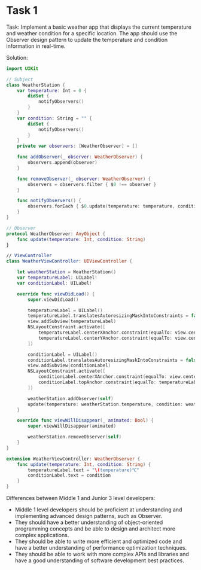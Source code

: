 # Task 1

Task: Implement a basic weather app that displays the current temperature and
weather condition for a specific location. The app should use the Observer
design pattern to update the temperature and condition information in real-time.

Solution:

```swift
import UIKit

// Subject
class WeatherStation {
    var temperature: Int = 0 {
        didSet {
            notifyObservers()
        }
    }
    var condition: String = "" {
        didSet {
            notifyObservers()
        }
    }
    private var observers: [WeatherObserver] = []

    func addObserver(_ observer: WeatherObserver) {
        observers.append(observer)
    }

    func removeObserver(_ observer: WeatherObserver) {
        observers = observers.filter { $0 !== observer }
    }

    func notifyObservers() {
        observers.forEach { $0.update(temperature: temperature, condition: condition) }
    }
}

// Observer
protocol WeatherObserver: AnyObject {
    func update(temperature: Int, condition: String)
}

// ViewController
class WeatherViewController: UIViewController {

    let weatherStation = WeatherStation()
    var temperatureLabel: UILabel!
    var conditionLabel: UILabel!

    override func viewDidLoad() {
        super.viewDidLoad()

        temperatureLabel = UILabel()
        temperatureLabel.translatesAutoresizingMaskIntoConstraints = false
        view.addSubview(temperatureLabel)
        NSLayoutConstraint.activate([
            temperatureLabel.centerXAnchor.constraint(equalTo: view.centerXAnchor),
            temperatureLabel.centerYAnchor.constraint(equalTo: view.centerYAnchor, constant: -50)
        ])

        conditionLabel = UILabel()
        conditionLabel.translatesAutoresizingMaskIntoConstraints = false
        view.addSubview(conditionLabel)
        NSLayoutConstraint.activate([
            conditionLabel.centerXAnchor.constraint(equalTo: view.centerXAnchor),
            conditionLabel.topAnchor.constraint(equalTo: temperatureLabel.bottomAnchor, constant: 20)
        ])

        weatherStation.addObserver(self)
        update(temperature: weatherStation.temperature, condition: weatherStation.condition)
    }

    override func viewWillDisappear(_ animated: Bool) {
        super.viewWillDisappear(animated)

        weatherStation.removeObserver(self)
    }
}

extension WeatherViewController: WeatherObserver {
    func update(temperature: Int, condition: String) {
        temperatureLabel.text = "\(temperature)℃"
        conditionLabel.text = condition
    }
}
```

Differences between Middle 1 and Junior 3 level developers:

-   Middle 1 level developers should be proficient at understanding and
    implementing advanced design patterns, such as Observer.
-   They should have a better understanding of object-oriented programming
    concepts and be able to design and architect more complex applications.
-   They should be able to write more efficient and optimized code and have a
    better understanding of performance optimization techniques.
-   They should be able to work with more complex APIs and libraries and have a
    good understanding of software development best practices.
